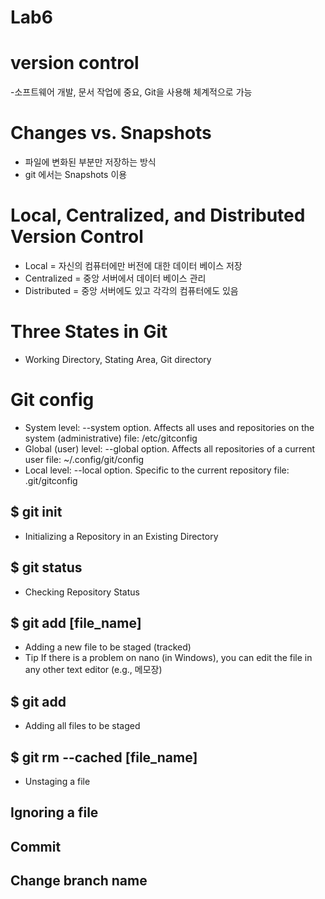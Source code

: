 # Lab6

# version control
-소프트웨어 개발, 문서 작업에 중요, Git을 사용해 체계적으로 가능

# Changes vs. Snapshots
- 파일에 변화된 부분만 저장하는 방식
- git 에서는 Snapshots 이용

# Local, Centralized, and Distributed Version Control
- Local = 자신의 컴퓨터에만 버전에 대한 데이터 베이스 저장
- Centralized = 중앙 서버에서 데이터 베이스 관리
- Distributed = 중앙 서버에도 있고 각각의 컴퓨터에도 있음

# Three States in Git
- Working Directory, Stating Area, Git directory

# Git config
- System level: --system option. Affects all uses and repositories on the system (administrative)
 file: /etc/gitconfig
- Global (user) level: --global option. Affects all repositories of a current user
 file: ~/.config/git/config
- Local level: --local option. Specific to the current repository
 file: .git/gitconfig

## $ git init
- Initializing a Repository in an Existing Directory

## $ git status
- Checking Repository Status

## $ git add [file_name]
- Adding a new file to be staged (tracked)
- Tip
If there is a problem on nano (in Windows),
you can edit the file in any other text editor
(e.g., 메모장)

## $ git add
- Adding all files to be staged

## $ git rm --cached [file_name]
- Unstaging a file

## Ignoring a file

## Commit

## Change branch name
